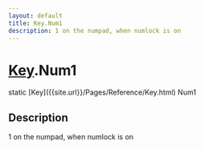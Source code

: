 ```yaml
---
layout: default
title: Key.Num1
description: 1 on the numpad, when numlock is on
---
```

# [Key]({{site.url}}/Pages/Reference/Key.html).Num1

<div class='signature' markdown='1'>
static [Key]({{site.url}}/Pages/Reference/Key.html) Num1
</div>

## Description
1 on the numpad, when numlock is on

